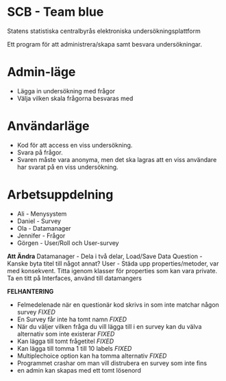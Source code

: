 # SCB - Team blue
Statens statistiska centralbyrås elektroniska undersökningsplattform

Ett program för att administrera/skapa samt besvara undersökningar.

# Admin-läge
* Lägga in undersökning med frågor
* Välja vilken skala frågorna besvaras med 

# Användarläge
* Kod för att access en viss undersökning.
* Svara på frågor.
* Svaren måste vara anonyma, men det ska lagras att en viss användare har svarat på en viss undersökning.


# Arbetsuppdelning
* Ali - Menysystem
* Daniel - Survey
* Ola - Datamanager
* Jennifer - Frågor
* Görgen - User/Roll och User-survey


**Att Ändra**
Datamanager - Dela i två delar, Load/Save Data
Question - Kanske byta titel till något annat?
User - Städa upp properties/metoder, var med konsekvent.
Titta igenom klasser för properties som kan vara private.
Ta en titt på Interfaces, använd till datamangers 


**FELHANTERING**
- Felmedelenade när en questionär kod skrivs in som inte matchar någon survey *FIXED*
- En Survey får inte ha tomt namn *FIXED*
- När du väljer vilken fråga du vill lägga till i en survey kan du välva alternativ som inte existerar *FIXED*
- Kan lägga till tomt frågetitel   *FIXED*
- Kan lägga till tomma 1 till 10 labels *FIXED*
- Multiplechoice option kan ha tomma alternativ *FIXED*
- Programmet crashar om man vill distrubera en survey som inte fins 
- en admin kan skapas med ett tomt lösenord 